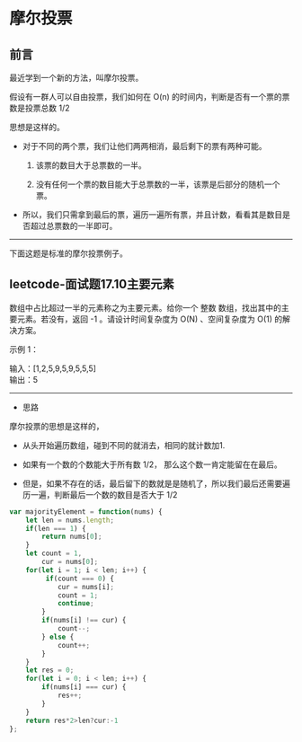# 摩尔投票

## 前言

最近学到一个新的方法，叫摩尔投票。       

假设有一群人可以自由投票，我们如何在 O(n) 的时间内，判断是否有一个票的票数是投票总数 1/2            

思想是这样的。        

- 对于不同的两个票，我们让他们两两相消，最后剩下的票有两种可能。          

    1. 该票的数目大于总票数的一半。          

    2. 没有任何一个票的数目能大于总票数的一半，该票是后部分的随机一个票。            

- 所以，我们只需拿到最后的票，遍历一遍所有票，并且计数，看看其是数目是否超过总票数的一半即可。   

---       

下面这题是标准的摩尔投票例子。        

## leetcode-面试题17.10主要元素

数组中占比超过一半的元素称之为主要元素。给你一个 整数 数组，找出其中的主要元素。若没有，返回 -1 。请设计时间复杂度为 O(N) 、空间复杂度为 O(1) 的解决方案。        

示例 1：       

输入：[1,2,5,9,5,9,5,5,5]      
输出：5        

---          

- 思路                

摩尔投票的思想是这样的，         

- 从头开始遍历数组，碰到不同的就消去，相同的就计数加1.       

- 如果有一个数的个数能大于所有数 1/2， 那么这个数一肯定能留在在最后。          

- 但是，如果不存在的话，最后留下的数就是是随机了，所以我们最后还需要遍历一遍，判断最后一个数的数目是否大于 1/2

```js
var majorityElement = function(nums) {
    let len = nums.length;
    if(len === 1) {
        return nums[0];
    }
    let count = 1,
        cur = nums[0];
    for(let i = 1; i < len; i++) {
         if(count === 0) {
            cur = nums[i];
            count = 1;
            continue;
        }
        if(nums[i] !== cur) {
            count--;
        } else {
            count++;
        }
    }
    let res = 0;
    for(let i = 0; i < len; i++) {
        if(nums[i] === cur) {
            res++;
        }
    }
    return res*2>len?cur:-1
};
```

